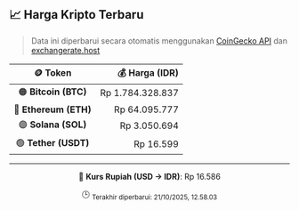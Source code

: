 

<!-- HARGA_KRIPTO -->
## 📈 Harga Kripto Terbaru

> Data ini diperbarui secara otomatis menggunakan [CoinGecko API](https://www.coingecko.com/) dan [exchangerate.host](https://exchangerate.host/)

<div align="center">

| 🪙 Token | 💰 Harga (IDR) |
|:------:|---------------:|
| 🟠 **Bitcoin (BTC)**   | Rp 1.784.328.837 |
| 🔵 **Ethereum (ETH)**  | Rp 64.095.777 |
| 🟣 **Solana (SOL)**    | Rp 3.050.694 |
| 🟢 **Tether (USDT)**   | Rp 16.599 |

---

💱 **Kurs Rupiah (USD → IDR)**: Rp 16.586

🕒 <sub>Terakhir diperbarui: 21/10/2025, 12.58.03</sub>

</div>
<!-- /HARGA_KRIPTO -->
